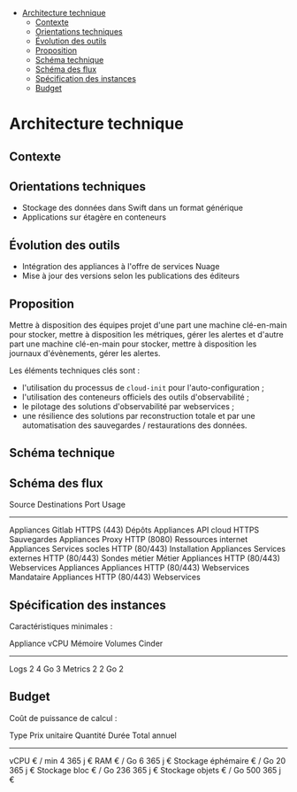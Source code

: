 -   [Architecture technique](#architecture-technique)
    -   [Contexte](#contexte)
    -   [Orientations techniques](#orientations-techniques)
    -   [Évolution des outils](#évolution-des-outils)
    -   [Proposition](#proposition)
    -   [Schéma technique](#schéma-technique)
    -   [Schéma des flux](#schéma-des-flux)
    -   [Spécification des instances](#spécification-des-instances)
    -   [Budget](#budget)

Architecture technique
======================

Contexte
--------

Orientations techniques
-----------------------

-   Stockage des données dans Swift dans un format générique
-   Applications sur étagère en conteneurs

Évolution des outils
--------------------

-   Intégration des appliances à l'offre de services Nuage
-   Mise à jour des versions selon les publications des éditeurs

Proposition
-----------

Mettre à disposition des équipes projet d'une part une machine
clé-en-main pour stocker, mettre à disposition les métriques, gérer les
alertes et d'autre part une machine clé-en-main pour stocker, mettre à
disposition les journaux d'évènements, gérer les alertes.

Les éléments techniques clés sont :

-   l'utilisation du processus de `cloud-init` pour l'auto-configuration
    ;
-   l'utilisation des conteneurs officiels des outils d'observabilité ;
-   le pilotage des solutions d'observabilité par webservices ;
-   une résilience des solutions par reconstruction totale et par une
    automatisation des sauvegardes / restaurations des données.

Schéma technique
----------------

Schéma des flux
---------------

  Source       Destinations        Port            Usage
  ------------ ------------------- --------------- ---------------------
  Appliances   Gitlab              HTTPS (443)     Dépôts
  Appliances   API cloud           HTTPS           Sauvegardes
  Appliances   Proxy               HTTP (8080)     Ressources internet
  Appliances   Services socles     HTTP (80/443)   Installation
  Appliances   Services externes   HTTP (80/443)   Sondes métier
  Métier       Appliances          HTTP (80/443)   Webservices
  Appliances   Appliances          HTTP (80/443)   Webservices
  Mandataire   Appliances          HTTP (80/443)   Webservices

Spécification des instances
---------------------------

Caractéristiques minimales :

  Appliance   vCPU   Mémoire   Volumes Cinder
  ----------- ------ --------- ----------------
  Logs        2      4 Go      3
  Metrics     2      2 Go      2

Budget
------

Coût de puissance de calcul :

  Type                 Prix unitaire   Quantité   Durée   Total annuel
  -------------------- --------------- ---------- ------- --------------
  vCPU                 € / min         4          365 j   €
  RAM                  € / Go          6          365 j   €
  Stockage éphémaire   € / Go          20         365 j   €
  Stockage bloc        € / Go          236        365 j   €
  Stockage objets      € / Go          500        365 j   €
